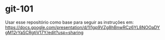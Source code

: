 # git-101

Usar esse repositório como base para seguir as instruções em:
https://docs.google.com/presentation/d/1l1gp9VZg8hBnwRCz6YL8NOOaDYgM12rYaSCRgtiV17Y/edit?usp=sharing
